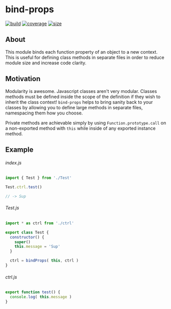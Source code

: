 # bind-props

[![build](https://img.shields.io/travis/soulofmischief/bind-props/master.svg?style=flat-square)](https://travis-ci.org/soulofmischief/bind-props)
[![coverage](https://img.shields.io/codecov/c/github/soulofmischief/bind-props/master.svg?style=flat-square)](http://codecov.io/gh/soulofmischief/bind-props?branch=master)
[![size](https://img.shields.io/bundlephobia/min/@soulofmischief/bind-props.svg?style=flat-square)](https://www.npmjs.com/package/@soulofmischief/bind-props)

## About

This module binds each function property of an object to a new context. This is useful for defining class methods in separate files in order to reduce module size and increase code clarity.

## Motivation

Modularity is awesome. Javascript classes aren't very modular. Classes methods must be defined inside the scope of the definition if they wish to inherit the class context! `bind-props` helps to bring sanity back to your classes by allowing you to define large methods in separate files, namespacing them how you choose.

Private methods are achievable simply by using `Function.prototype.call` on a non-exported method with `this` while inside of any exported instance method. 

## Example

###### index.js
```js
import { Test } from './Test'

Test.ctrl.test()

// -> Sup
```


###### Test.js
```js
import * as ctrl from './ctrl'

export class Test {
  constructor() { 
    super()
    this.message = 'Sup'
  }

  ctrl = bindProps( this, ctrl )
}
```

###### ctrl.js
```js
export function test() {
  console.log( this.message )
}
```